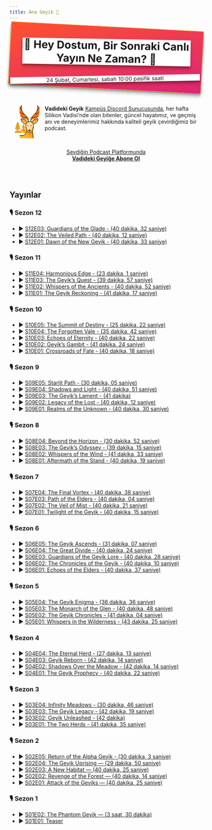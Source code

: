 ```yaml
---
title: Ana Geyik 🦌
---
```


<div style="border: 1px #eea937 solid; margin: 0.5em; background-color: #f8dfa6; clear: both; padding: 0.26em; text-align: center; border-radius: 4px; max-width: 650px; margin: 0 auto; box-shadow: 0 1px 1px rgba(0,0,0,0.08), 0 2px 2px rgba(0,0,0,0.12), 0 4px 4px rgba(0,0,0,0.16), 0 8px 8px rgba(0,0,0,0.20); background-image: linear-gradient(to right, #c6ffdd, #fbd786, #f7797d); background-image: linear-gradient(-20deg, #00cdac 0%, #8ddad5 100%); background-image: radial-gradient(circle farthest-side, #fceabb, #f8b500); background-image: linear-gradient(to right, #ff512f, #f09819); background-image: linear-gradient(to right, #33001b, #ff0084); /* color: #ffffff; */ background-image: linear-gradient(to bottom right, #FF512F, #DD2476); transform: rotate(3deg); margin-top: 1em; margin-bottom: 3em;">
<h1 style="text-align: center; /* width: 100%; */ /* background-color: green; */ display: block; /* color: #ffffff; */ background-color: #ffffff; padding: 0; margin-top: 1em; margin-bottom: 1em; margin: 1em; transform: rotate(-2deg); box-shadow: 0 1px 1px rgba(0,0,0,0.08), 0 2px 2px rgba(0,0,0,0.12), 0 4px 4px rgba(0,0,0,0.16), 0 8px 8px rgba(0,0,0,0.20);"
>🦌 Hey Dostum, Bir Sonraki Canlı Yayın Ne Zaman? 🦌</h1>
<p style="background-color: #ffffff; transform: rotate(-4deg); box-shadow: 0 1px 1px rgba(0,0,0,0.08), 0 2px 2px rgba(0,0,0,0.12), 0 4px 4px rgba(0,0,0,0.16), 0 8px 8px rgba(0,0,0,0.20);"
>
24 Şubat, Cumartesi, sabah 10:00 pasifik saati
<!-- Seneye bakarız dostum, seneye bakarız. 🦌 -->
</p>
</div>

<svg
style="float:left;margin:1em;margin-top:0"
width="64px" height="86px" viewBox="0 0 128 172" version="1.1" xmlns="http://www.w3.org/2000/svg" xmlns:xlink="http://www.w3.org/1999/xlink">
<defs>
<linearGradient x1="109.056377%" y1="-10.1094378%" x2="16.6841015%" y2="76.8200754%" id="linearGradient-xm0v1gfjoa-1">
<stop stop-color="#F97009" offset="0%"></stop>
<stop stop-color="#FFC120" offset="100%"></stop>
</linearGradient>
</defs>
<g id="Page-1" stroke="none" stroke-width="1" fill="none" fill-rule="evenodd">
<g id="Group-12">
<path d="M96.1272727,116.270315 C94.3090909,128.697049 89.2181818,144 77,144 C64.7818182,144 59.6909091,128.697049 57.8727273,116.270315 C57.3096933,112.634911 57.0179562,108.96161 57,105.28169 C57.0095027,103.794285 57.1678905,102.311701 57.4727273,100.85674 C57.9410908,98.7039555 58.7648068,96.646898 59.9090909,94.7724344 C61.2494065,92.4807423 63.0449845,90.4966899 65.1818182,88.9462506 C72.2063111,83.6845831 81.7936889,83.6845831 88.8181818,88.9462506 C90.9563636,90.494983 92.7490909,92.4788355 94.0909091,94.7724344 C95.2406698,96.6400208 96.0533507,98.7002702 96.4909091,100.85674 L96.5272727,100.85674 C96.8327273,102.309599 96.9890909,103.795644 97,105.28169 C96.9820715,108.961611 96.6903342,112.634914 96.1272727,116.270315 Z" id="Path" fill="#FFDDA1" fill-rule="nonzero"></path>
<path d="M96.4836364,101.726241 C96.44,101.498614 96.3418182,101.292664 96.2836364,101.065037 C96.2290909,101.473322 96.1854545,101.863541 96.12,102.275439 C94.3018182,114.451727 89.2109091,129.446265 76.9927273,129.446265 C64.7745455,129.446265 59.6836364,114.451727 57.8654545,102.275439 C57.8,101.841862 57.7527273,101.426351 57.6945455,101 C57.6290909,101.245694 57.5236364,101.476935 57.4654545,101.722628 C57.1628172,103.149697 57.0068651,104.603622 57,106.062012 C57.0181818,109.667927 57.3090909,113.266616 57.8727273,116.829174 C59.6909091,129.005462 64.7818182,144 77,144 C89.2181818,144 94.3090909,129.005462 96.1272727,116.829174 C96.6903067,113.267037 96.9820438,109.667767 97,106.062012 C96.9904472,104.604587 96.83206,103.151887 96.5272727,101.726241 L96.4836364,101.726241 Z" id="Path" fill="#FFBC44" fill-rule="nonzero"></path>
<path d="M68,106 C68.2652165,106 68.5195704,106.105357 68.7071068,106.292893 C68.8946432,106.48043 69,106.734784 69,107" id="Path" stroke="#191919" stroke-width="2" stroke-linecap="round" stroke-linejoin="round"></path>
<path d="M67,107 C67,106.447715 67.4477153,106 68,106" id="Path" stroke="#191919" stroke-width="2" stroke-linecap="round" stroke-linejoin="round"></path>
<path d="M68,108 C67.7347835,108 67.4804296,107.894643 67.2928932,107.707107 C67.1053568,107.51957 67,107.265216 67,107" id="Path" stroke="#191919" stroke-width="2" stroke-linecap="round" stroke-linejoin="round"></path>
<path d="M69,107 C69,107.265216 68.8946432,107.51957 68.7071068,107.707107 C68.5195704,107.894643 68.2652165,108 68,108" id="Path" stroke="#191919" stroke-width="2" stroke-linecap="round" stroke-linejoin="round"></path>
<path d="M86,106 C85.7347835,106 85.4804296,106.105357 85.2928932,106.292893 C85.1053568,106.48043 85,106.734784 85,107" id="Path" stroke="#191919" stroke-width="2" stroke-linecap="round" stroke-linejoin="round"></path>
<path d="M87,107 C87,106.447715 86.5522847,106 86,106" id="Path" stroke="#191919" stroke-width="2" stroke-linecap="round" stroke-linejoin="round"></path>
<path d="M86,108 C86.2652165,108 86.5195704,107.894643 86.7071068,107.707107 C86.8946432,107.51957 87,107.265216 87,107" id="Path" stroke="#191919" stroke-width="2" stroke-linecap="round" stroke-linejoin="round"></path>
<path d="M85,107 C85,107.265216 85.1053568,107.51957 85.2928932,107.707107 C85.4804296,107.894643 85.7347835,108 86,108" id="Path" stroke="#191919" stroke-width="2" stroke-linecap="round" stroke-linejoin="round"></path>
<path d="M97,105.28169 C96.9820715,108.961611 96.6903342,112.634914 96.1272727,116.270315 C94.3090909,128.697049 89.2181818,144 77,144 C64.7818182,144 59.6909091,128.697049 57.8727273,116.270315 C57.3096933,112.634911 57.0179562,108.96161 57,105.28169 C57.0095027,103.794285 57.1678905,102.311701 57.4727273,100.85674 C57.9410908,98.7039555 58.7648068,96.646898 59.9090909,94.7724344 C61.2494065,92.4807423 63.0449845,90.4966899 65.1818182,88.9462506 C72.2063111,83.6845831 81.7936889,83.6845831 88.8181818,88.9462506 C90.9563636,90.494983 92.7490909,92.4788355 94.0909091,94.7724344 C95.2406698,96.6400208 96.0533507,98.7002702 96.4909091,100.85674 L96.5272727,100.85674 C96.8327273,102.309599 96.9890909,103.795644 97,105.28169 L97,105.28169 Z" id="Path" stroke="#191919" stroke-width="2" stroke-linecap="round" stroke-linejoin="round"></path>
<path d="M76.5,136 C78.1076951,136 79.5932667,135.142305 80.3971143,133.75 C81.2009619,132.357695 81.2009619,130.642305 80.3971143,129.25 C79.5932667,127.857695 78.1076951,127 76.5,127 C74.0147186,127 72,129.014719 72,131.5 C72,133.985281 74.0147186,136 76.5,136 Z" id="Path" stroke="#000000" stroke-width="2" fill="#808080" fill-rule="nonzero" stroke-linecap="round" stroke-linejoin="round"></path>
<path d="M52.9714946,122.684006 L48.4997321,122.684006 C47.8823105,122.684006 47.3817915,122.153222 47.3817915,121.498467 L47.3817915,120.312928 C47.3817915,119.998503 47.4995741,119.696957 47.7092287,119.474625 C47.9188832,119.252293 48.2032358,119.127389 48.4997321,119.127389 L51.853554,119.127389 C52.2531034,119.135025 52.623566,118.906616 52.8149829,118.534619 C53.0146838,118.167812 53.0146838,117.715887 52.8149829,117.34908 L50.0201313,112.156418 C49.8624603,111.887886 49.8624603,111.547652 50.0201313,111.279119 C50.1648731,111.003428 50.4380763,110.831405 50.7356134,110.828614 C51.1439812,110.824765 51.519229,110.58962 51.7194011,110.212134 C51.9288107,109.848153 51.9288107,109.390576 51.7194011,109.026595 L46.1296979,99.5422817 C45.9237694,99.2041982 45.5701591,99 45.1906278,99 C44.8110966,99 44.4574862,99.2041982 44.2515577,99.5422817 L38.6618545,109.026595 C38.4524449,109.390576 38.4524449,109.848153 38.6618545,110.212134 C38.8620266,110.58962 39.2372745,110.824765 39.6456423,110.828614 C39.9431793,110.831405 40.2163825,111.003428 40.3611243,111.279119 C40.5187954,111.547652 40.5187954,111.887886 40.3611243,112.156418 L37.5662727,117.34908 C37.3665718,117.715887 37.3665718,118.167812 37.5662727,118.534619 C37.7576897,118.906616 38.1281522,119.135025 38.5277016,119.127389 L41.8815235,119.127389 C42.4989451,119.127389 42.9994642,119.658173 42.9994642,120.312928 L42.9994642,122.280923 C43.0068111,122.823294 42.6661094,123.301776 42.1721881,123.442751 C37.7878664,124.74811 33.7120422,127.018315 30.2102233,130.105481 C30.0495777,130.241497 29.9722954,130.460045 30.008994,130.67454 C30.0399895,130.88356 30.1777833,131.057084 30.366735,131.125045 C35.1976253,132.77908 39.5267172,135.766003 42.9100289,139.779481 C43.5766844,140.632652 43.9405757,141.706446 43.9385343,142.814461 C43.9385343,143.469216 44.4390534,144 45.0564749,144 L52.8820594,144 C53.4994809,144 54,143.469216 54,142.814461 L54,123.845834 C53.9903265,123.235524 53.545249,122.732752 52.9714946,122.684006 Z" id="Path" fill="#FC9714" fill-rule="nonzero"></path>
<path d="M19.1920997,132.280049 C18.6096381,132.218819 18.167107,131.704448 18.1700406,131.09207 L18.1700406,127.385576 C18.1700406,126.729473 18.6784755,126.197597 19.3056619,126.197597 L26.1193896,126.197597 C26.9638871,126.196145 27.7378858,125.704658 28.128848,124.921596 C28.5198102,124.138535 28.4631739,123.193211 27.9818085,122.467343 L23.4393234,115.553305 C23.2912651,115.306301 23.2912651,114.992482 23.4393234,114.745479 C23.5658818,114.48599 23.8195312,114.321294 24.0979837,114.317806 C24.890674,114.280096 25.607078,113.812346 25.987702,113.083981 C26.368326,112.355616 26.3579766,111.472257 25.9604026,110.753869 L20.8273944,102.20042 C20.5333399,101.69649 20.6292674,101.044213 21.0545186,100.656048 C21.8858367,99.8988042 22.0773766,98.6264494 21.5087672,97.6385808 L15.739811,87.540759 C15.5199192,87.202484 15.1542241,87 14.7631767,87 C14.3721293,87 14.0064342,87.202484 13.7865424,87.540759 L8.01758623,97.6385808 C7.44897682,98.6264494 7.64051673,99.8988042 8.47183475,100.656048 C8.89708601,101.044213 8.99301348,101.69649 8.69895901,102.20042 L3.56595078,110.753869 C3.16023237,111.488993 3.16023237,112.394703 3.56595078,113.129827 C3.96545595,113.893651 4.73233844,114.367702 5.56464425,114.365326 C5.84309678,114.368813 6.09674615,114.533509 6.2233046,114.792998 C6.37136286,115.040001 6.37136286,115.353821 6.2233046,115.600824 L1.68081943,122.514862 C1.19945407,123.24073 1.14281772,124.186054 1.53377993,124.969115 C1.92474214,125.752177 2.69874085,126.243664 3.54323835,126.245116 L10.3569661,126.245116 C10.9134868,126.315165 11.3379055,126.799514 11.3563128,127.385576 L11.3563128,131.519743 C11.356423,132.084352 10.9766363,132.571041 10.4478158,132.683962 C6.87647648,133.412216 3.48881752,134.909047 0.499773292,137.079485 C0.183845284,137.2924 -0.00497898141,137.660524 0,138.053628 L0,142.805544 C0,143.461646 0.508534895,143.993523 1.13572121,143.993523 L39.7468451,143.993523 C40.2283632,144.046731 40.6875138,143.768145 40.8824664,143.304495 C41.0850562,142.891017 41.0217393,142.389515 40.7234794,142.045237 C35.3406345,135.440074 25.8014156,132.897799 19.1920997,132.280049 Z" id="Path" fill="#E7A224" fill-rule="nonzero"></path>
<path d="M70,85 L70,76.0526316 C70,71.7560711 69.0776172,68.3764994 64.2799731,62.3911843 C61.5844801,59.028414 57.6657198,54.8431132 52,49.2105263 C36.25,33.5526316 34,22.3684211 34,11.1842105 L34,0 L25,11.1842105 L25,35.7894737 L29.5,55.9210526 C31.831,67.2260526 70,70.5455263 70,85 Z" id="Path" fill="#F97109" fill-rule="nonzero"></path>
<path d="M83,76.0526316 C83,69.3421053 85.25,64.8684211 101,49.2105263 C116.75,33.5526316 119,22.3684211 119,11.1842105 L119,0 L128,11.1842105 L128,35.7894737 L123.5,55.9210526 C121.169,67.2260526 83,70.5455263 83,85 L83,76.0526316 Z" id="Path" fill="#F97109" fill-rule="nonzero"></path>
<path d="M70,85 L70,76.0526316 C70,69.3421053 67.75,64.8684211 52,49.2105263 C36.25,33.5526316 34,22.3684211 34,11.1842105 L34,0" id="Path" stroke="#000000" stroke-width="2" stroke-linecap="round" stroke-linejoin="round"></path>
<path d="M27.0013952,11 C26.9198947,16.7125466 30.4185247,21.524002 35,22" id="Path" stroke="#000000" stroke-width="2" stroke-linecap="round" stroke-linejoin="round"></path>
<path d="M27,35 C27,35 30.8647541,47.8407083 48,44.4207528" id="Path" stroke="#000000" stroke-width="2" stroke-linecap="round" stroke-linejoin="round"></path>
<path d="M32,56 C32,56 36.1482335,70.6109392 65,62.5999967" id="Path" stroke="#000000" stroke-width="2" stroke-linecap="round" stroke-linejoin="round"></path>
<path d="M83,85 L83,76.0526316 C83,69.3421053 85.25,64.8684211 101,49.2105263 C116.75,33.5526316 119,22.3684211 119,11.1842105 L119,0" id="Path" stroke="#000000" stroke-width="2" stroke-linecap="round" stroke-linejoin="round"></path>
<path d="M125.998605,11 C126.080105,16.7125466 122.581475,21.524002 118,22" id="Path" stroke="#000000" stroke-width="2" stroke-linecap="round" stroke-linejoin="round"></path>
<path d="M126,35 C126,35 122.135246,47.8407083 105,44.4207528" id="Path" stroke="#000000" stroke-width="2" stroke-linecap="round" stroke-linejoin="round"></path>
<path d="M122,56 C122,56 117.852297,70.6109392 89,62.5999967" id="Path" stroke="#000000" stroke-width="2" stroke-linecap="round" stroke-linejoin="round"></path>
<path d="M95.2509862,98 C102.444071,96.6096332 119.654029,91.3288711 120.99466,72.3461978 C121.038664,71.7212429 120.809157,71.1075905 120.364033,70.6600339 C119.91891,70.2124774 119.300667,69.9737482 118.665258,70.0040657 C105.565611,69.8014948 93.5631351,77.1833037 88,88.8639306" id="Path" fill="#FFBC44" fill-rule="nonzero"></path>
<path d="M57.7499923,98 C50.5534244,96.6096257 33.3457893,91.3288351 32.0053395,72.3460594 C31.9613415,71.7211012 32.1908169,71.1074455 32.6358808,70.6598865 C33.0809446,70.2123276 33.6991033,69.9735971 34.3344268,70.0039147 C47.4323265,69.8052057 59.4325348,77.1855839 65,88.8638813" id="Path" fill="#FFBC44" fill-rule="nonzero"></path>
<path d="M118.665258,80.4811131 C118.872475,80.4863202 119.077918,80.5214269 119.275446,80.5853835 C120.234779,77.9646923 120.813931,75.2157313 120.99466,72.4250896 C121.038664,71.7791204 120.809157,71.1448337 120.364033,70.6822279 C119.91891,70.2196221 119.300667,69.9728655 118.665258,70.0042024 C105.565611,69.79482 93.5631351,77.4248451 88,89.4982379 L91.4562441,94 C97.9967223,85.4692901 108.034237,80.4821181 118.665258,80.4811131 L118.665258,80.4811131 Z" id="Path" fill="#E7A224" fill-rule="nonzero"></path>
<path d="M34.3344268,80.4629165 C44.9670663,80.4682796 55.0037831,85.4624412 61.539769,94 L65,89.498217 C59.4334173,77.4264442 47.4326428,69.7975437 34.3344268,70.0040914 C33.6991033,69.9727543 33.0809446,70.219512 32.6358808,70.6821199 C32.1908169,71.1447279 31.9613415,71.7790175 32.0053395,72.4249898 C32.1834724,75.2176366 32.7624042,77.9649483 33.7243217,80.5853214 C33.9209393,80.515199 34.1263762,80.4739824 34.3344268,80.4629165 Z" id="Path" fill="#E7A224" fill-rule="nonzero"></path>
<path d="M95.2509862,98 C102.444071,96.6096332 119.654029,91.3288711 120.99466,72.3461978 C121.038664,71.7212429 120.809157,71.1075905 120.364033,70.6600339 C119.91891,70.2124774 119.300667,69.9737482 118.665258,70.0040657 C105.565611,69.8014948 93.5631351,77.1833037 88,88.8639306" id="Path" stroke="#000000" stroke-width="2" stroke-linecap="round" stroke-linejoin="round"></path>
<path d="M57.7499923,98 C50.5534244,96.6096257 33.3457893,91.3288351 32.0053395,72.3460594 C31.9613415,71.7211012 32.1908169,71.1074455 32.6358808,70.6598865 C33.0809446,70.2123276 33.6991033,69.9735971 34.3344268,70.0039147 C47.4323265,69.8052057 59.4325348,77.1855839 65,88.8638813" id="Path" stroke="#000000" stroke-width="2" stroke-linecap="round" stroke-linejoin="round"></path>
<path d="M80.883,138.55487 L80.803125,138.55487 C80.0485583,139.931094 78.6084837,140.785904 77.0445625,140.785904 C75.4806413,140.785904 74.0405667,139.931094 73.286,138.55487 L73.206125,138.55487 L61.9659375,121.471193 C61.6553125,120.998628 61.4245625,120.481481 61.145,120 L61.05625,120 L59.28125,134.105624 C56.7918125,144.100823 54.497625,158.625514 37.09375,158.625514 L26,158.625514 L26,167.541838 C26,170.004013 27.9867364,172 30.4375,172 L97,172 L90.94725,123.25 L80.883,138.55487 Z" id="Path" fill="url(#linearGradient-xm0v1gfjoa-1)" fill-rule="nonzero"></path>
<path d="M57,105.159293 C56.998551,111.000956 58.6994066,116.714534 61.8916073,121.591358 L73.1556404,138.758116 L73.2356849,138.758116 C73.9918524,140.141033 75.434982,141 77.002221,141 C78.5694601,141 80.0125897,140.141033 80.7687572,138.758116 L80.8488016,138.758116 L92.1083879,121.591358 C95.3017861,116.715098 97.002752,111.001149 97,105.159293 C97,94.0343647 88.0542633,85.012361 77.0111149,85 C65.9592823,85 57,94.0256231 57,105.159293 Z" id="Path" fill="#FFBC44" fill-rule="nonzero"></path>
<path d="M77,97.7873772 C85.8078858,97.8113454 93.5558512,103.589506 96.0577778,112 C96.6622222,109.685082 96.9777778,107.308197 97,104.918033 C97,97.8020051 93.1880217,91.2265243 87,87.6685104 C80.8119785,84.1104965 73.1880215,84.1104965 67,87.6685104 C60.8119783,91.2265243 57,97.8020051 57,104.918033 C57.0222222,107.308197 57.3377778,109.685082 57.9377778,112 C60.4427036,103.589694 68.1914448,97.8123015 77,97.7873772 L77,97.7873772 Z" id="Path" fill="#FFDDA1" fill-rule="nonzero"></path>
<path d="M77.0111161,85 C65.9592824,85 57,94.0256231 57,105.159293 C56.9985501,111.000956 58.6994058,116.714534 61.8916069,121.591358 L73.1556412,138.758116 L73.2356857,138.758116 C73.9918533,140.141033 75.4349831,141 77.0022222,141 C78.5694614,141 80.0125912,140.141033 80.7687588,138.758116 L80.8488033,138.758116 L92.1083907,121.591358 C95.3017892,116.715098 97.0027554,111.001149 97,105.159293 C97,94.0343647 88.0542657,85.012361 77.0111161,85 L77.0111161,85 L77.0111161,85 Z" id="Path" stroke="#000000" stroke-width="2" stroke-linecap="round" stroke-linejoin="round"></path>
<path d="M60,132 C56.8524319,145.904871 56.8524319,158 39.1948985,158 L27,158" id="Path" stroke="#000000" stroke-width="2" stroke-linecap="round" stroke-linejoin="round"></path>
<line x1="96" y1="171" x2="92" y2="135" id="Path" stroke="#000000" stroke-width="2" stroke-linecap="round" stroke-linejoin="round"></line>
<path d="M66,104 C66.5522847,104 67,104.447715 67,105" id="Path" stroke="#191919" stroke-width="2" stroke-linecap="round" stroke-linejoin="round"></path>
<path d="M65,105 C65,104.447715 65.4477153,104 66,104" id="Path" stroke="#191919" stroke-width="2" stroke-linecap="round" stroke-linejoin="round"></path>
<path d="M66,106 C65.4477153,106 65,105.552285 65,105" id="Path" stroke="#191919" stroke-width="2" stroke-linecap="round" stroke-linejoin="round"></path>
<path d="M67,105 C67,105.552285 66.5522847,106 66,106" id="Path" stroke="#191919" stroke-width="2" stroke-linecap="round" stroke-linejoin="round"></path>
<path d="M88,104 C87.7347835,104 87.4804296,104.105357 87.2928932,104.292893 C87.1053568,104.48043 87,104.734784 87,105" id="Path" stroke="#191919" stroke-width="2" stroke-linecap="round" stroke-linejoin="round"></path>
<path d="M89,105 C89,104.734784 88.8946432,104.48043 88.7071068,104.292893 C88.5195704,104.105357 88.2652165,104 88,104" id="Path" stroke="#191919" stroke-width="2" stroke-linecap="round" stroke-linejoin="round"></path>
<path d="M88,106 C88.5522847,106 89,105.552285 89,105" id="Path" stroke="#191919" stroke-width="2" stroke-linecap="round" stroke-linejoin="round"></path>
<path d="M87,105 C87,105.265216 87.1053568,105.51957 87.2928932,105.707107 C87.4804296,105.894643 87.7347835,106 88,106" id="Path" stroke="#191919" stroke-width="2" stroke-linecap="round" stroke-linejoin="round"></path>
<path d="M76.5,141 C78.1076951,141 79.5932667,140.142305 80.3971143,138.75 C81.2009619,137.357695 81.2009619,135.642305 80.3971143,134.25 C79.5932667,132.857695 78.1076951,132 76.5,132 C74.0147186,132 72,134.014719 72,136.5 C72,138.985281 74.0147186,141 76.5,141 Z" id="Path" stroke="#000000" stroke-width="2" fill="#808080" fill-rule="nonzero" stroke-linecap="round" stroke-linejoin="round"></path>
<path d="M96.1272727,116.270315 C94.3090909,128.697049 89.2181818,144 77,144 C64.7818182,144 59.6909091,128.697049 57.8727273,116.270315 C57.3096933,112.634911 57.0179562,108.96161 57,105.28169 C57.0095027,103.794285 57.1678905,102.311701 57.4727273,100.85674 C57.9410908,98.7039555 58.7648068,96.646898 59.9090909,94.7724344 C61.2494065,92.4807423 63.0449845,90.4966899 65.1818182,88.9462506 C72.2063111,83.6845831 81.7936889,83.6845831 88.8181818,88.9462506 C90.9563636,90.494983 92.7490909,92.4788355 94.0909091,94.7724344 C95.2406698,96.6400208 96.0533507,98.7002702 96.4909091,100.85674 L96.5272727,100.85674 C96.8327273,102.309599 96.9890909,103.795644 97,105.28169 C96.9820715,108.961611 96.6903342,112.634914 96.1272727,116.270315 Z" id="Path" fill="#FFDDA1" fill-rule="nonzero"></path>
<path d="M96.4836364,101.726241 C96.44,101.498614 96.3418182,101.292664 96.2836364,101.065037 C96.2290909,101.473322 96.1854545,101.863541 96.12,102.275439 C94.3018182,114.451727 89.2109091,129.446265 76.9927273,129.446265 C64.7745455,129.446265 59.6836364,114.451727 57.8654545,102.275439 C57.8,101.841862 57.7527273,101.426351 57.6945455,101 C57.6290909,101.245694 57.5236364,101.476935 57.4654545,101.722628 C57.1628172,103.149697 57.0068651,104.603622 57,106.062012 C57.0181818,109.667927 57.3090909,113.266616 57.8727273,116.829174 C59.6909091,129.005462 64.7818182,144 77,144 C89.2181818,144 94.3090909,129.005462 96.1272727,116.829174 C96.6903067,113.267037 96.9820438,109.667767 97,106.062012 C96.9904472,104.604587 96.83206,103.151887 96.5272727,101.726241 L96.4836364,101.726241 Z" id="Path" fill="#FFBC44" fill-rule="nonzero"></path>
<path d="M68,106 C68.2652165,106 68.5195704,106.105357 68.7071068,106.292893 C68.8946432,106.48043 69,106.734784 69,107" id="Path" stroke="#191919" stroke-width="2" stroke-linecap="round" stroke-linejoin="round"></path>
<path d="M67,107 C67,106.447715 67.4477153,106 68,106" id="Path" stroke="#191919" stroke-width="2" stroke-linecap="round" stroke-linejoin="round"></path>
<path d="M68,108 C67.7347835,108 67.4804296,107.894643 67.2928932,107.707107 C67.1053568,107.51957 67,107.265216 67,107" id="Path" stroke="#191919" stroke-width="2" stroke-linecap="round" stroke-linejoin="round"></path>
<path d="M69,107 C69,107.265216 68.8946432,107.51957 68.7071068,107.707107 C68.5195704,107.894643 68.2652165,108 68,108" id="Path" stroke="#191919" stroke-width="2" stroke-linecap="round" stroke-linejoin="round"></path>
<path d="M86,106 C85.7347835,106 85.4804296,106.105357 85.2928932,106.292893 C85.1053568,106.48043 85,106.734784 85,107" id="Path" stroke="#191919" stroke-width="2" stroke-linecap="round" stroke-linejoin="round"></path>
<path d="M87,107 C87,106.447715 86.5522847,106 86,106" id="Path" stroke="#191919" stroke-width="2" stroke-linecap="round" stroke-linejoin="round"></path>
<path d="M86,108 C86.2652165,108 86.5195704,107.894643 86.7071068,107.707107 C86.8946432,107.51957 87,107.265216 87,107" id="Path" stroke="#191919" stroke-width="2" stroke-linecap="round" stroke-linejoin="round"></path>
<path d="M85,107 C85,107.265216 85.1053568,107.51957 85.2928932,107.707107 C85.4804296,107.894643 85.7347835,108 86,108" id="Path" stroke="#191919" stroke-width="2" stroke-linecap="round" stroke-linejoin="round"></path>
<path d="M97,105.28169 C96.9820715,108.961611 96.6903342,112.634914 96.1272727,116.270315 C94.3090909,128.697049 89.2181818,144 77,144 C64.7818182,144 59.6909091,128.697049 57.8727273,116.270315 C57.3096933,112.634911 57.0179562,108.96161 57,105.28169 C57.0095027,103.794285 57.1678905,102.311701 57.4727273,100.85674 C57.9410908,98.7039555 58.7648068,96.646898 59.9090909,94.7724344 C61.2494065,92.4807423 63.0449845,90.4966899 65.1818182,88.9462506 C72.2063111,83.6845831 81.7936889,83.6845831 88.8181818,88.9462506 C90.9563636,90.494983 92.7490909,92.4788355 94.0909091,94.7724344 C95.2406698,96.6400208 96.0533507,98.7002702 96.4909091,100.85674 L96.5272727,100.85674 C96.8327273,102.309599 96.9890909,103.795644 97,105.28169 L97,105.28169 Z" id="Path" stroke="#191919" stroke-width="2" stroke-linecap="round" stroke-linejoin="round"></path>
<path d="M76.5,136 C78.1076951,136 79.5932667,135.142305 80.3971143,133.75 C81.2009619,132.357695 81.2009619,130.642305 80.3971143,129.25 C79.5932667,127.857695 78.1076951,127 76.5,127 C74.0147186,127 72,129.014719 72,131.5 C72,133.985281 74.0147186,136 76.5,136 Z" id="Path" stroke="#000000" stroke-width="2" fill="#808080" fill-rule="nonzero" stroke-linecap="round" stroke-linejoin="round"></path>
<path d="M96.1272727,115.74031 C94.3090909,127.956421 89.2181818,143 77,143 C64.7818182,143 59.6909091,127.956421 57.8727273,115.74031 C57.3096933,112.166523 57.0179562,108.555481 57,104.937933 C57.0095027,103.475738 57.1678905,102.018282 57.4727273,100.587982 C57.9410908,98.471685 58.7648068,96.449493 59.9090909,94.6067999 C61.2494065,92.3539501 63.0449845,90.4035256 65.1818182,88.879365 C72.2063111,83.7068783 81.7936889,83.7068783 88.8181818,88.879365 C90.9563636,90.4018477 92.7490909,92.3520756 94.0909091,94.6067999 C95.2406698,96.4427323 96.0533507,98.4680622 96.4909091,100.587982 L96.5272727,100.587982 C96.8327273,102.016216 96.9890909,103.477074 97,104.937933 C96.9820715,108.555482 96.6903342,112.166526 96.1272727,115.74031 Z" id="Path" fill="#FFDDA1" fill-rule="nonzero"></path>
<path d="M96.4836364,100.743131 C96.44,100.510209 96.3418182,100.299471 96.2836364,100.066549 C96.2290909,100.484329 96.1854545,100.883623 96.12,101.3051 C94.3018182,113.764558 89.2109091,129.107806 76.9927273,129.107806 C64.7745455,129.107806 59.6836364,113.764558 57.8654545,101.3051 C57.8,100.86144 57.7527273,100.436266 57.6945455,100 C57.6290909,100.251407 57.5236364,100.488026 57.4654545,100.739434 C57.1628172,102.19969 57.0068651,103.687427 57,105.179733 C57.0181818,108.869507 57.3090909,112.551886 57.8727273,116.197294 C59.6909091,128.656752 64.7818182,144 77,144 C89.2181818,144 94.3090909,128.656752 96.1272727,116.197294 C96.6903067,112.552317 96.9820438,108.869343 97,105.179733 C96.9904472,103.688414 96.83206,102.201931 96.5272727,100.743131 L96.4836364,100.743131 Z" id="Path" fill="#FFBC44" fill-rule="nonzero"></path>
<path d="M67,106 C67.2652165,106 67.5195704,106.105357 67.7071068,106.292893 C67.8946432,106.48043 68,106.734784 68,107" id="Path" stroke="#191919" stroke-width="2" stroke-linecap="round" stroke-linejoin="round"></path>
<path d="M67,107 C67,106.447715 67.4477153,106 68,106" id="Path" stroke="#191919" stroke-width="2" stroke-linecap="round" stroke-linejoin="round"></path>
<path d="M68,108 C67.7347835,108 67.4804296,107.894643 67.2928932,107.707107 C67.1053568,107.51957 67,107.265216 67,107" id="Path" stroke="#191919" stroke-width="2" stroke-linecap="round" stroke-linejoin="round"></path>
<path d="M68,107 C68,107.265216 67.8946432,107.51957 67.7071068,107.707107 C67.5195704,107.894643 67.2652165,108 67,108" id="Path" stroke="#191919" stroke-width="2" stroke-linecap="round" stroke-linejoin="round"></path>
<path d="M86,106 C85.7347835,106 85.4804296,106.105357 85.2928932,106.292893 C85.1053568,106.48043 85,106.734784 85,107" id="Path" stroke="#191919" stroke-width="2" stroke-linecap="round" stroke-linejoin="round"></path>
<path d="M87,107 C87,106.447715 86.5522847,106 86,106" id="Path" stroke="#191919" stroke-width="2" stroke-linecap="round" stroke-linejoin="round"></path>
<path d="M86,108 C86.2652165,108 86.5195704,107.894643 86.7071068,107.707107 C86.8946432,107.51957 87,107.265216 87,107" id="Path" stroke="#191919" stroke-width="2" stroke-linecap="round" stroke-linejoin="round"></path>
<path d="M85,107 C85,107.265216 85.1053568,107.51957 85.2928932,107.707107 C85.4804296,107.894643 85.7347835,108 86,108" id="Path" stroke="#191919" stroke-width="2" stroke-linecap="round" stroke-linejoin="round"></path>
<path d="M97,104.937933 C96.9820715,108.555482 96.6903342,112.166526 96.1272727,115.74031 C94.3090909,127.956421 89.2181818,143 77,143 C64.7818182,143 59.6909091,127.956421 57.8727273,115.74031 C57.3096933,112.166523 57.0179562,108.555481 57,104.937933 C57.0095027,103.475738 57.1678905,102.018282 57.4727273,100.587982 C57.9410908,98.471685 58.7648068,96.449493 59.9090909,94.6067999 C61.2494065,92.3539501 63.0449845,90.4035256 65.1818182,88.879365 C72.2063111,83.7068783 81.7936889,83.7068783 88.8181818,88.879365 C90.9563636,90.4018477 92.7490909,92.3520756 94.0909091,94.6067999 C95.2406698,96.4427323 96.0533507,98.4680622 96.4909091,100.587982 L96.5272727,100.587982 C96.8327273,102.016216 96.9890909,103.477074 97,104.937933 L97,104.937933 Z" id="Path" stroke="#191919" stroke-width="2" stroke-linecap="round" stroke-linejoin="round"></path>
<path d="M76.5,136 C78.1076951,136 79.5932667,135.142305 80.3971143,133.75 C81.2009619,132.357695 81.2009619,130.642305 80.3971143,129.25 C79.5932667,127.857695 78.1076951,127 76.5,127 C74.0147186,127 72,129.014719 72,131.5 C72,133.985281 74.0147186,136 76.5,136 Z" id="Path" stroke="#000000" stroke-width="2" fill="#808080" fill-rule="nonzero" stroke-linecap="round" stroke-linejoin="round"></path>
<path d="M52.9714946,122.684006 L48.4997321,122.684006 C47.8823105,122.684006 47.3817915,122.153222 47.3817915,121.498467 L47.3817915,120.312928 C47.3817915,119.998503 47.4995741,119.696957 47.7092287,119.474625 C47.9188832,119.252293 48.2032358,119.127389 48.4997321,119.127389 L51.853554,119.127389 C52.2531034,119.135025 52.623566,118.906616 52.8149829,118.534619 C53.0146838,118.167812 53.0146838,117.715887 52.8149829,117.34908 L50.0201313,112.156418 C49.8624603,111.887886 49.8624603,111.547652 50.0201313,111.279119 C50.1648731,111.003428 50.4380763,110.831405 50.7356134,110.828614 C51.1439812,110.824765 51.519229,110.58962 51.7194011,110.212134 C51.9288107,109.848153 51.9288107,109.390576 51.7194011,109.026595 L46.1296979,99.5422817 C45.9237694,99.2041982 45.5701591,99 45.1906278,99 C44.8110966,99 44.4574862,99.2041982 44.2515577,99.5422817 L38.6618545,109.026595 C38.4524449,109.390576 38.4524449,109.848153 38.6618545,110.212134 C38.8620266,110.58962 39.2372745,110.824765 39.6456423,110.828614 C39.9431793,110.831405 40.2163825,111.003428 40.3611243,111.279119 C40.5187954,111.547652 40.5187954,111.887886 40.3611243,112.156418 L37.5662727,117.34908 C37.3665718,117.715887 37.3665718,118.167812 37.5662727,118.534619 C37.7576897,118.906616 38.1281522,119.135025 38.5277016,119.127389 L41.8815235,119.127389 C42.4989451,119.127389 42.9994642,119.658173 42.9994642,120.312928 L42.9994642,122.280923 C43.0068111,122.823294 42.6661094,123.301776 42.1721881,123.442751 C37.7878664,124.74811 33.7120422,127.018315 30.2102233,130.105481 C30.0495777,130.241497 29.9722954,130.460045 30.008994,130.67454 C30.0399895,130.88356 30.1777833,131.057084 30.366735,131.125045 C35.1976253,132.77908 39.5267172,135.766003 42.9100289,139.779481 C43.5766844,140.632652 43.9405757,141.706446 43.9385343,142.814461 C43.9385343,143.469216 44.4390534,144 45.0564749,144 L52.8820594,144 C53.4994809,144 54,143.469216 54,142.814461 L54,123.845834 C53.9903265,123.235524 53.545249,122.732752 52.9714946,122.684006 Z" id="Path" fill="#FC9714" fill-rule="nonzero"></path>
<path d="M18.7239997,132.280049 C18.1557445,132.218819 17.7240068,131.704448 17.7268688,131.09207 L17.7268688,127.385576 C17.7268688,126.729473 18.222903,126.197597 18.8347921,126.197597 L25.4823313,126.197597 C26.3062313,126.196145 27.061352,125.704658 27.4427786,124.921596 C27.8242051,124.138535 27.7689501,123.193211 27.2993254,122.467343 L22.8676325,115.553305 C22.7231855,115.306301 22.7231855,114.992482 22.8676325,114.745479 C22.9911042,114.48599 23.238567,114.321294 23.510228,114.317806 C24.2835844,114.280096 24.9825151,113.812346 25.3538556,113.083981 C25.7251961,112.355616 25.7150991,111.472257 25.3272221,110.753869 L20.3194092,102.20042 C20.0325267,101.69649 20.1261145,101.044213 20.5409938,100.656048 C21.3520358,99.8988042 21.538904,98.6264494 20.9841631,97.6385808 L15.3559132,87.540759 C15.1413845,87.202484 14.7846089,87 14.4030992,87 C14.0215895,87 13.6648139,87.202484 13.4502853,87.540759 L7.82203535,97.6385808 C7.26729446,98.6264494 7.45416266,99.8988042 8.26520463,100.656048 C8.68008391,101.044213 8.77367169,101.69649 8.48678928,102.20042 L3.47897637,110.753869 C3.08315353,111.488993 3.08315353,112.394703 3.47897637,113.129827 C3.86873751,113.893651 4.61691555,114.367702 5.42892122,114.365326 C5.70058222,114.368813 5.94804502,114.533509 6.07151668,114.792998 C6.21596376,115.040001 6.21596376,115.353821 6.07151668,115.600824 L1.63982384,122.514862 C1.17019909,123.24073 1.11494412,124.186054 1.49637067,124.969115 C1.87779721,125.752177 2.6329179,126.243664 3.4568179,126.245116 L10.1043572,126.245116 C10.6473042,126.315165 11.0613712,126.799514 11.0793296,127.385576 L11.0793296,131.519743 C11.0794371,132.084352 10.7089135,132.571041 10.192991,132.683962 C6.70875754,133.412216 3.40372441,134.909047 0.4875837,137.079485 C0.179361252,137.2924 -0.00485754284,137.660524 0,138.053628 L0,142.805544 C0,143.461646 0.496131604,143.993523 1.1080207,143.993523 L38.7774098,143.993523 C39.2471836,144.046731 39.6951354,143.768145 39.8853331,143.304495 C40.0829816,142.891017 40.0212091,142.389515 39.7302238,142.045237 C34.4786678,135.440074 25.1721128,132.897799 18.7239997,132.280049 Z" id="Path" fill="#E7A224" fill-rule="nonzero"></path>
<path d="M70,84 L70,75.1578947 C70,70.911882 69.0776172,67.57207 64.2799731,61.6571704 C61.5844801,58.3339621 57.6657198,54.1979001 52,48.6315789 C36.25,33.1578947 34,22.1052632 34,11.0526316 L34,0 L25,11.0526316 L25,35.3684211 L29.5,55.2631579 C31.831,66.4351579 70,69.7155789 70,84 Z" id="Path" fill="#F97109" fill-rule="nonzero"></path>
<path d="M83,75.1578947 C83,68.5263158 85.25,64.1052632 101,48.6315789 C116.75,33.1578947 119,22.1052632 119,11.0526316 L119,0 L128,11.0526316 L128,35.3684211 L123.5,55.2631579 C121.169,66.4351579 83,69.7155789 83,84 L83,75.1578947 Z" id="Path" fill="#F97109" fill-rule="nonzero"></path>
<path d="M70,84 L70,75.1578947 C70,68.5263158 67.75,64.1052632 52,48.6315789 C36.25,33.1578947 34,22.1052632 34,11.0526316 L34,0" id="Path" stroke="#000000" stroke-width="2" stroke-linecap="round" stroke-linejoin="round"></path>
<path d="M27.0013952,11 C26.9198947,16.7125466 30.4185247,21.524002 35,22" id="Path" stroke="#000000" stroke-width="2" stroke-linecap="round" stroke-linejoin="round"></path>
<path d="M27,35 C27,35 30.8647541,47.8407083 48,44.4207528" id="Path" stroke="#000000" stroke-width="2" stroke-linecap="round" stroke-linejoin="round"></path>
<path d="M32,56 C32,56 36.1482335,70.6109392 65,62.5999967" id="Path" stroke="#000000" stroke-width="2" stroke-linecap="round" stroke-linejoin="round"></path>
<path d="M83,84 L83,75.1578947 C83,68.5263158 85.25,64.1052632 101,48.6315789 C116.75,33.1578947 119,22.1052632 119,11.0526316 L119,0" id="Path" stroke="#000000" stroke-width="2" stroke-linecap="round" stroke-linejoin="round"></path>
<path d="M125.998605,11 C126.080105,16.7125466 122.581475,21.524002 118,22" id="Path" stroke="#000000" stroke-width="2" stroke-linecap="round" stroke-linejoin="round"></path>
<path d="M126,35 C126,35 122.135246,47.8407083 105,44.4207528" id="Path" stroke="#000000" stroke-width="2" stroke-linecap="round" stroke-linejoin="round"></path>
<path d="M122,56 C122,56 117.852297,70.6109392 89,62.5999967" id="Path" stroke="#000000" stroke-width="2" stroke-linecap="round" stroke-linejoin="round"></path>
<path d="M95.2509862,98 C102.444071,96.6096332 119.654029,91.3288711 120.99466,72.3461978 C121.038664,71.7212429 120.809157,71.1075905 120.364033,70.6600339 C119.91891,70.2124774 119.300667,69.9737482 118.665258,70.0040657 C105.565611,69.8014948 93.5631351,77.1833037 88,88.8639306" id="Path" fill="#FFBC44" fill-rule="nonzero"></path>
<path d="M57.7499923,98 C50.5534244,96.6096257 33.3457893,91.3288351 32.0053395,72.3460594 C31.9613415,71.7211012 32.1908169,71.1074455 32.6358808,70.6598865 C33.0809446,70.2123276 33.6991033,69.9735971 34.3344268,70.0039147 C47.4323265,69.8052057 59.4325348,77.1855839 65,88.8638813" id="Path" fill="#FFBC44" fill-rule="nonzero"></path>
<path d="M118.665258,80.4811131 C118.872475,80.4863202 119.077918,80.5214269 119.275446,80.5853835 C120.234779,77.9646923 120.813931,75.2157313 120.99466,72.4250896 C121.038664,71.7791204 120.809157,71.1448337 120.364033,70.6822279 C119.91891,70.2196221 119.300667,69.9728655 118.665258,70.0042024 C105.565611,69.79482 93.5631351,77.4248451 88,89.4982379 L91.4562441,94 C97.9967223,85.4692901 108.034237,80.4821181 118.665258,80.4811131 L118.665258,80.4811131 Z" id="Path" fill="#E7A224" fill-rule="nonzero"></path>
<path d="M34.3344268,80.4629165 C44.9670663,80.4682796 55.0037831,85.4624412 61.539769,94 L65,89.498217 C59.4334173,77.4264442 47.4326428,69.7975437 34.3344268,70.0040914 C33.6991033,69.9727543 33.0809446,70.219512 32.6358808,70.6821199 C32.1908169,71.1447279 31.9613415,71.7790175 32.0053395,72.4249898 C32.1834724,75.2176366 32.7624042,77.9649483 33.7243217,80.5853214 C33.9209393,80.515199 34.1263762,80.4739824 34.3344268,80.4629165 Z" id="Path" fill="#E7A224" fill-rule="nonzero"></path>
<path d="M95.2509862,98 C102.444071,96.6096332 119.654029,91.3288711 120.99466,72.3461978 C121.038664,71.7212429 120.809157,71.1075905 120.364033,70.6600339 C119.91891,70.2124774 119.300667,69.9737482 118.665258,70.0040657 C105.565611,69.8014948 93.5631351,77.1833037 88,88.8639306" id="Path" stroke="#000000" stroke-width="2" stroke-linecap="round" stroke-linejoin="round"></path>
<path d="M57.7499923,98 C50.5534244,96.6096257 33.3457893,91.3288351 32.0053395,72.3460594 C31.9613415,71.7211012 32.1908169,71.1074455 32.6358808,70.6598865 C33.0809446,70.2123276 33.6991033,69.9735971 34.3344268,70.0039147 C47.4323265,69.8052057 59.4325348,77.1855839 65,88.8638813" id="Path" stroke="#000000" stroke-width="2" stroke-linecap="round" stroke-linejoin="round"></path>
<path d="M80.883,138.55487 L80.803125,138.55487 C80.0485583,139.931094 78.6084837,140.785904 77.0445625,140.785904 C75.4806413,140.785904 74.0405667,139.931094 73.286,138.55487 L73.206125,138.55487 L61.9659375,121.471193 C61.6553125,120.998628 61.4245625,120.481481 61.145,120 L61.05625,120 L59.28125,134.105624 C56.7918125,144.100823 54.497625,158.625514 37.09375,158.625514 L26,158.625514 L26,167.541838 C26,170.004013 27.9867364,172 30.4375,172 L97,172 L90.94725,123.25 L80.883,138.55487 Z" id="Path" fill="url(#linearGradient-xm0v1gfjoa-1)" fill-rule="nonzero"></path>
<path d="M57,105.159293 C56.998551,111.000956 58.6994066,116.714534 61.8916073,121.591358 L73.1556404,138.758116 L73.2356849,138.758116 C73.9918524,140.141033 75.434982,141 77.002221,141 C78.5694601,141 80.0125897,140.141033 80.7687572,138.758116 L80.8488016,138.758116 L92.1083879,121.591358 C95.3017861,116.715098 97.002752,111.001149 97,105.159293 C97,94.0343647 88.0542633,85.012361 77.0111149,85 C65.9592823,85 57,94.0256231 57,105.159293 Z" id="Path" fill="#FFBC44" fill-rule="nonzero"></path>
<path d="M77,97.7873772 C85.8078858,97.8113454 93.5558512,103.589506 96.0577778,112 C96.6622222,109.685082 96.9777778,107.308197 97,104.918033 C97,97.8020051 93.1880217,91.2265243 87,87.6685104 C80.8119785,84.1104965 73.1880215,84.1104965 67,87.6685104 C60.8119783,91.2265243 57,97.8020051 57,104.918033 C57.0222222,107.308197 57.3377778,109.685082 57.9377778,112 C60.4427036,103.589694 68.1914448,97.8123015 77,97.7873772 L77,97.7873772 Z" id="Path" fill="#FFDDA1" fill-rule="nonzero"></path>
<path d="M77.0111161,85 C65.9592824,85 57,94.0256231 57,105.159293 C56.9985501,111.000956 58.6994058,116.714534 61.8916069,121.591358 L73.1556412,138.758116 L73.2356857,138.758116 C73.9918533,140.141033 75.4349831,141 77.0022222,141 C78.5694614,141 80.0125912,140.141033 80.7687588,138.758116 L80.8488033,138.758116 L92.1083907,121.591358 C95.3017892,116.715098 97.0027554,111.001149 97,105.159293 C97,94.0343647 88.0542657,85.012361 77.0111161,85 L77.0111161,85 L77.0111161,85 Z" id="Path" stroke="#000000" stroke-width="2" stroke-linecap="round" stroke-linejoin="round"></path>
<path d="M59,132 C55.8524319,145.904871 55.8524319,158 38.1948985,158 L26,158" id="Path" stroke="#000000" stroke-width="2" stroke-linecap="round" stroke-linejoin="round"></path>
<line x1="96" y1="171" x2="92" y2="135" id="Path" stroke="#000000" stroke-width="2" stroke-linecap="round" stroke-linejoin="round"></line>
<path d="M66,104 C66.5522847,104 67,104.447715 67,105" id="Path" stroke="#191919" stroke-width="2" stroke-linecap="round" stroke-linejoin="round"></path>
<path d="M65,105 C65,104.447715 65.4477153,104 66,104" id="Path" stroke="#191919" stroke-width="2" stroke-linecap="round" stroke-linejoin="round"></path>
<path d="M66,106 C65.4477153,106 65,105.552285 65,105" id="Path" stroke="#191919" stroke-width="2" stroke-linecap="round" stroke-linejoin="round"></path>
<path d="M67,105 C67,105.552285 66.5522847,106 66,106" id="Path" stroke="#191919" stroke-width="2" stroke-linecap="round" stroke-linejoin="round"></path>
<path d="M88,104 C87.7347835,104 87.4804296,104.105357 87.2928932,104.292893 C87.1053568,104.48043 87,104.734784 87,105" id="Path" stroke="#191919" stroke-width="2" stroke-linecap="round" stroke-linejoin="round"></path>
<path d="M89,105 C89,104.734784 88.8946432,104.48043 88.7071068,104.292893 C88.5195704,104.105357 88.2652165,104 88,104" id="Path" stroke="#191919" stroke-width="2" stroke-linecap="round" stroke-linejoin="round"></path>
<path d="M88,106 C88.5522847,106 89,105.552285 89,105" id="Path" stroke="#191919" stroke-width="2" stroke-linecap="round" stroke-linejoin="round"></path>
<path d="M87,105 C87,105.265216 87.1053568,105.51957 87.2928932,105.707107 C87.4804296,105.894643 87.7347835,106 88,106" id="Path" stroke="#191919" stroke-width="2" stroke-linecap="round" stroke-linejoin="round"></path>
<path d="M76.5,141 C78.1076951,141 79.5932667,140.142305 80.3971143,138.75 C81.2009619,137.357695 81.2009619,135.642305 80.3971143,134.25 C79.5932667,132.857695 78.1076951,132 76.5,132 C74.0147186,132 72,134.014719 72,136.5 C72,138.985281 74.0147186,141 76.5,141 Z" id="Path" stroke="#000000" stroke-width="2" fill="#808080" fill-rule="nonzero" stroke-linecap="round" stroke-linejoin="round"></path>
<path d="M96.1272727,115.74031 C94.3090909,127.956421 89.2181818,143 77,143 C64.7818182,143 59.6909091,127.956421 57.8727273,115.74031 C57.3096933,112.166523 57.0179562,108.555481 57,104.937933 C57.0095027,103.475738 57.1678905,102.018282 57.4727273,100.587982 C57.9410908,98.471685 58.7648068,96.449493 59.9090909,94.6067999 C61.2494065,92.3539501 63.0449845,90.4035256 65.1818182,88.879365 C72.2063111,83.7068783 81.7936889,83.7068783 88.8181818,88.879365 C90.9563636,90.4018477 92.7490909,92.3520756 94.0909091,94.6067999 C95.2406698,96.4427323 96.0533507,98.4680622 96.4909091,100.587982 L96.5272727,100.587982 C96.8327273,102.016216 96.9890909,103.477074 97,104.937933 C96.9820715,108.555482 96.6903342,112.166526 96.1272727,115.74031 Z" id="Path" fill="#FFDDA1" fill-rule="nonzero"></path>
<path d="M96.4836364,100.743131 C96.44,100.510209 96.3418182,100.299471 96.2836364,100.066549 C96.2290909,100.484329 96.1854545,100.883623 96.12,101.3051 C94.3018182,113.764558 89.2109091,129.107806 76.9927273,129.107806 C64.7745455,129.107806 59.6836364,113.764558 57.8654545,101.3051 C57.8,100.86144 57.7527273,100.436266 57.6945455,100 C57.6290909,100.251407 57.5236364,100.488026 57.4654545,100.739434 C57.1628172,102.19969 57.0068651,103.687427 57,105.179733 C57.0181818,108.869507 57.3090909,112.551886 57.8727273,116.197294 C59.6909091,128.656752 64.7818182,144 77,144 C89.2181818,144 94.3090909,128.656752 96.1272727,116.197294 C96.6903067,112.552317 96.9820438,108.869343 97,105.179733 C96.9904472,103.688414 96.83206,102.201931 96.5272727,100.743131 L96.4836364,100.743131 Z" id="Path" fill="#FFBC44" fill-rule="nonzero"></path>
<path d="M67,106 C67.2652165,106 67.5195704,106.105357 67.7071068,106.292893 C67.8946432,106.48043 68,106.734784 68,107" id="Path" stroke="#191919" stroke-width="2" stroke-linecap="round" stroke-linejoin="round"></path>
<path d="M67,107 C67,106.447715 67.4477153,106 68,106" id="Path" stroke="#191919" stroke-width="2" stroke-linecap="round" stroke-linejoin="round"></path>
<path d="M68,108 C67.7347835,108 67.4804296,107.894643 67.2928932,107.707107 C67.1053568,107.51957 67,107.265216 67,107" id="Path" stroke="#191919" stroke-width="2" stroke-linecap="round" stroke-linejoin="round"></path>
<path d="M68,107 C68,107.265216 67.8946432,107.51957 67.7071068,107.707107 C67.5195704,107.894643 67.2652165,108 67,108" id="Path" stroke="#191919" stroke-width="2" stroke-linecap="round" stroke-linejoin="round"></path>
<path d="M86,106 C85.7347835,106 85.4804296,106.105357 85.2928932,106.292893 C85.1053568,106.48043 85,106.734784 85,107" id="Path" stroke="#191919" stroke-width="2" stroke-linecap="round" stroke-linejoin="round"></path>
<path d="M87,107 C87,106.447715 86.5522847,106 86,106" id="Path" stroke="#191919" stroke-width="2" stroke-linecap="round" stroke-linejoin="round"></path>
<path d="M86,108 C86.2652165,108 86.5195704,107.894643 86.7071068,107.707107 C86.8946432,107.51957 87,107.265216 87,107" id="Path" stroke="#191919" stroke-width="2" stroke-linecap="round" stroke-linejoin="round"></path>
<path d="M85,107 C85,107.265216 85.1053568,107.51957 85.2928932,107.707107 C85.4804296,107.894643 85.7347835,108 86,108" id="Path" stroke="#191919" stroke-width="2" stroke-linecap="round" stroke-linejoin="round"></path>
<path d="M96.1272727,115.74031 C94.3090909,127.956421 89.2181818,143 77,143 C64.7818182,143 59.6909091,127.956421 57.8727273,115.74031 C57.3096933,112.166523 57.0179562,108.555481 57,104.937933 C57.0095027,103.475738 57.1678905,102.018282 57.4727273,100.587982 C57.9410908,98.471685 58.7648068,96.449493 59.9090909,94.6067999 C61.2494065,92.3539501 63.0449845,90.4035256 65.1818182,88.879365 C72.2063111,83.7068783 81.7936889,83.7068783 88.8181818,88.879365 C90.9563636,90.4018477 92.7490909,92.3520756 94.0909091,94.6067999 C95.2406698,96.4427323 96.0533507,98.4680622 96.4909091,100.587982 L96.5272727,100.587982 C96.8327273,102.016216 96.9890909,103.477074 97,104.937933 C96.9820715,108.555482 96.6903342,112.166526 96.1272727,115.74031 Z" id="Path" stroke="#000000" stroke-width="2" stroke-linecap="round" stroke-linejoin="round"></path>
<path d="M76.5,136 C78.1076951,136 79.5932667,135.142305 80.3971143,133.75 C81.2009619,132.357695 81.2009619,130.642305 80.3971143,129.25 C79.5932667,127.857695 78.1076951,127 76.5,127 C74.0147186,127 72,129.014719 72,131.5 C72,133.985281 74.0147186,136 76.5,136 Z" id="Path" stroke="#000000" stroke-width="2" fill="#808080" fill-rule="nonzero" stroke-linecap="round" stroke-linejoin="round"></path>
</g>
</g>
</svg>

**Vadideki Geyik** [Kampüs Discord Sunucusunda][kampus], her hafta Silikon
Vadisi’nde olan bitenler, güncel hayatımız, ve geçmiş anı ve deneyimlerimiz
hakkında kaliteli geyik çevirdiğimiz bir podcast.

<p>&nbsp;</p>
<center>
<a href="/subscribe/">Sevdiğin Podcast Platformunda<br>
<strong>Vadideki Geyiğe Abone Ol</strong></a>
</center>
<p>&nbsp;</p>

<div style="clear:both;"></div>

## Yayınlar

### 🎙️ Sezon 12

- ▶️ <a href="https://podcasters.spotify.com/pod/show/vadideki-geyik/episodes/S12E03-Guardians-of-the-Glade-e2g8krr/a-ab0itrm">S12E03: Guardians of the Glade - (40 dakika, 32 saniye)</a>
- ▶️ <a href="https://podcasters.spotify.com/pod/show/vadideki-geyik/episodes/S12E02-The-Veiled-Path-e2g8kmd/a-ab0ite4">
  S12E02: The Veiled Path - (40 dakika, 12 saniye)</a>
- ▶️ <a href="https://podcasters.spotify.com/pod/show/vadideki-geyik/episodes/S12E01-Dawn-of-the-New-Geyik-e2g8ki1/a-ab0it2h">S12E01: Dawn of the New Geyik - (40 dakika, 33 saniye)</a>

### 🎙️ Sezon 11

- ▶️ <a href="https://podcasters.spotify.com/pod/show/vadideki-geyik/episodes/S11E04-Harmonious-Edge-e2fopst/a-aavht92">S11E04: Harmonious Edge - (23 dakika, 1 saniye)</a>
- ▶️ <a href="https://podcasters.spotify.com/pod/show/vadideki-geyik/episodes/S11E03-The-Geyiks-Quest-e2fopq2/a-aavhsuq">S11E03: The Geyik’s Quest - (39 dakika, 57 saniye)</a>
- ▶️ <a href="https://podcasters.spotify.com/pod/show/vadideki-geyik/episodes/S11E02-Whispers-of-the-Ancients-e2fopb8/a-aavhsof">
  S11E02: Whispers of the Ancients - (40 dakika, 52 saniye)</a>
- ▶️ <a href="https://podcasters.spotify.com/pod/show/vadideki-geyik/episodes/S11E01-The-Geyik-Reckoning-e2fop7r">S11E01: The Geyik Reckoning - (41 dakika, 17 saniye)</a>

### 🎙️ Sezon 10

- ▶️ <a href="https://podcasters.spotify.com/pod/show/vadideki-geyik/episodes/S10E05-The-Summit-of-Destiny-e2f1ve2/a-aata7h9">S10E05: The Summit of Destiny - (25 dakika, 22 saniye)</a>
- ▶️ <a href="https://podcasters.spotify.com/pod/show/vadideki-geyik/episodes/S10E04-The-Forgotten-Vale-e2f1v9s/a-aata775">S10E04: The Forgotten Vale - (35 dakika, 42 saniye)</a>
- ▶️ <a href="https://podcasters.spotify.com/pod/show/vadideki-geyik/episodes/S10E03-Echoes-of-Eternity-e2f1v65/a-aata6u8">S10E03: Echoes of Eternity - (40 dakika, 22 saniye)</a>
- ▶️ <a href="https://podcasters.spotify.com/pod/show/vadideki-geyik/episodes/S10E02-Geyiks-Gambit-e2f1v0b/a-aata6eu">S10E02: Geyik’s Gambit - (41 dakika, 24 saniye)</a>
- ▶️ <a href="https://podcasters.spotify.com/pod/show/vadideki-geyik/episodes/S10E01-Crossroads-of-Fate-e2f1mh0/a-aat9e19">S10E01: Crossroads of Fate - (40 dakika, 18 saniye)</a>

### 🎙️ Sezon 9

- ▶️ <a href="https://podcasters.spotify.com/pod/show/vadideki-geyik/episodes/S09E05-Starlit-Path-e2eimbt/a-aartfdd">S09E05: Starlit Path - (30 dakika, 05 saniye)</a>
- ▶️ <a href="https://podcasters.spotify.com/pod/show/vadideki-geyik/episodes/S09E04-Shadows-and-Light-e2eim79/a-aartf19">S09E04: Shadows and Light - (40 dakika, 51 saniye)</a>
- ▶️ <a href="https://podcasters.spotify.com/pod/show/vadideki-geyik/episodes/S09E03-The-Geyiks-Lament-e2eim2v/a-aartelf">S09E03: The Geyik’s Lament - (41 dakika)</a>
- ▶️ <a href="https://podcasters.spotify.com/pod/show/vadideki-geyik/episodes/S09E02-Legacy-of-the-Lost-e2eilt6/a-aarte77">S09E02: Legacy of the Lost - (40 dakika, 12 saniye)</a>
- ▶️ <a href="https://podcasters.spotify.com/pod/show/vadideki-geyik/episodes/S9E01-Realms-of-the-Unknown-e2eilof/a-aartdp6">S09E01: Realms of the Unknown - (40 dakika, 30 saniye)</a>

### 🎙️ Sezon 8

- ▶️ <a href="https://podcasters.spotify.com/pod/show/vadideki-geyik/episodes/S08E04-Beyond-the-Horizon-e2dtcm9/a-aaq2svq">S08E04: Beyond the Horizon - (30 dakika, 52 saniye)</a>
- ▶️ <a href="https://podcasters.spotify.com/pod/show/vadideki-geyik/episodes/S08E03-The-Geyiks-Odyssey-e2dtckf/a-aaq2spe">S08E03: The Geyik’s Odyssey - (39 dakika, 15 saniye)</a>
- ▶️ <a href="https://podcasters.spotify.com/pod/show/vadideki-geyik/episodes/S08E02-Whispers-of-the-Wind-e2dtcie/a-aaq2sj9">S08E02: Whispers of the Wind - (41 dakika, 33 saniye)</a>
- ▶️ <a href="https://podcasters.spotify.com/pod/show/vadideki-geyik/episodes/S08E01-Aftermath-of-the-Stand-e2dtcg7/a-aaq2sc8">S08E01: Aftermath of the Stand - (40 dakika, 19 saniye)</a>

### 🎙️ Sezon 7

- ▶️ <a href="https://podcasters.spotify.com/pod/show/vadideki-geyik/episodes/S07E04-The-Final-Vortex-e2db81h">S07E04: The Final Vortex - (40 dakika, 38 saniye)</a>
- ▶️ <a href="https://podcasters.spotify.com/pod/show/vadideki-geyik/episodes/S07E03-Path-of-the-Elders-e2db7sk/a-aaof568">S07E03: Path of the Elders - (40 dakika, 04 saniye)</a>
- ▶️ <a href="https://podcasters.spotify.com/pod/show/vadideki-geyik/episodes/S07E02-The-Veil-of-Mist-e2db7p7/a-aaof4pr">S07E02: The Veil of Mist - (40 dakika, 21 saniye)</a>
- ▶️ <a href="https://podcasters.spotify.com/pod/show/vadideki-geyik/episodes/S07E01-Twilight-of-the-Geyik-e2db7ce/a-aaof4c0">S07E01: Twilight of the Geyik - (40 dakika, 15 saniye)</a>

### 🎙️ Sezon 6

- ▶️ <a href="https://podcasters.spotify.com/pod/show/vadideki-geyik/episodes/S06E05-The-Geyik-Ascends-e2cb46i">S06E05: The Geyik Ascends - (31 dakika, 07 saniye)</a>
- ▶️ <a href="https://podcasters.spotify.com/pod/show/vadideki-geyik/episodes/S06E04-The-Great-Divide-e2cb42q">S06E04: The Great Divide - (40 dakika, 24 saniye)</a>
- ▶️ <a href="https://podcasters.spotify.com/pod/show/vadideki-geyik/episodes/S06E03-Guardians-of-the-Geyik-Lore-e2cb3ub/a-aalauk1">S06E03: Guardians of the Geyik Lore - (40 dakika, 28 saniye)</a>
- ▶️ <a href="https://podcasters.spotify.com/pod/show/vadideki-geyik/episodes/S06E02-The-Chronicles-of-the-Geyik-e2cb3pj/a-aalau6o">S06E02: The Chronicles of the Geyik - (40 dakika, 10 saniye)</a>
- ▶️ <a href="https://podcasters.spotify.com/pod/show/vadideki-geyik/episodes/S06E01-Echoes-of-the-Elders-e2cb3kl">S06E01: Echoes of the Elders - (40 dakika, 37 saniye)</a>

### 🎙️ Sezon 5

- ▶️ <a href="https://podcasters.spotify.com/pod/show/vadideki-geyik/episodes/S05E04-The-Geyik-Enigma-e2bl2su/a-aaj4qnb">S05E04: The Geyik Enigma - (36 dakika, 36 saniye)</a>
- ▶️ <a href="https://podcasters.spotify.com/pod/show/vadideki-geyik/episodes/S05E03-The-Monarch-of-the-Glen-e2bl2qr/a-aaj4qik">S05E03: The Monarch of the Glen - (40 dakika, 48 saniye)</a>
- ▶️ <a href="https://podcasters.spotify.com/pod/show/vadideki-geyik/episodes/S05E02-The-Geyik-Chronicles-e2bl2ok">S05E02: The Geyik Chronicles - (41 dakika, 04 saniye)</a>
- ▶️ <a href="https://podcasters.spotify.com/pod/show/vadideki-geyik/episodes/S05E01-Whispers-in-the-Wilderness-e2bl2ln/a-aaj4q52">S05E01: Whispers in the Wilderness - (43 dakika, 25 saniye)</a>

### 🎙️ Sezon 4

- ▶️ <a href="https://podcasters.spotify.com/pod/show/vadideki-geyik/episodes/S04E04-The-Eternal-Herd-e2bb3sn/a-aai5rjn">S04E04: The Eternal Herd - (27 dakika, 13 saniye)</a>
- ▶️ <a href="https://podcasters.spotify.com/pod/show/vadideki-geyik/episodes/S04E03-Geyik-Reborn-e2bb3qk/a-aai5rbi">S04E03: Geyik Reborn - (42 dakika, 14 saniye)</a>
- ▶️ <a href="https://podcasters.spotify.com/pod/show/vadideki-geyik/episodes/S04E02-Shadows-Over-the-Meadow-e2bb3ni/a-aai5r3n">S04E02: Shadows Over the Meadow - (42 dakika, 14 saniye)</a>
- ▶️ <a href="https://podcasters.spotify.com/pod/show/vadideki-geyik/episodes/S04E01-The-Geyik-Prophecy-e2bb3k2/a-aai5qpo">S04E01: The Geyik Prophecy - (40 dakika, 22 saniye)</a>

### 🎙️ Sezon 3

- ▶️ <a href="https://podcasters.spotify.com/pod/show/vadideki-geyik/episodes/S03E04-Infinity-Meadows-e2b429k">S03E04: Infinity Meadows - (30 dakika, 46 saniye)</a>
- ▶️ <a href="https://podcasters.spotify.com/pod/show/vadideki-geyik/episodes/S03E03-The-Geyik-Legacy-e2b41t9/a-aahg0vt">S03E03: The Geyik Legacy - (42 dakika, 19 saniye)</a>
- ▶️ <a href="https://podcasters.spotify.com/pod/show/vadideki-geyik/episodes/S03E02-Geyik-Unleashed-e2b41ds/a-aahfv8s">S03E02: Geyik Unleashed - (42 dakika)</a>
- ▶️ <a href="https://podcasters.spotify.com/pod/show/vadideki-geyik/episodes/S03E01-The-Two-Herds-e2b405r/a-aahfrg9">S03E01: The Two Herds - (41 dakika, 35 saniye)</a>

### 🎙️ Sezon 2

- ▶️ <a href="https://podcasters.spotify.com/pod/show/vadideki-geyik/episodes/Episode-6-Return-of-the-Alpha-Geyik-e2af2qb">S02E05: Return of the Alpha Geyik - (30 dakika, 3 saniye)</a>
- ▶️ <a href="https://podcasters.spotify.com/pod/show/vadideki-geyik/episodes/Episode-5-The-Geyik-Uprising-e2af2lq/a-aafdu79">S02E04: The Geyik Uprising — (29 dakika, 50 saniye)</a>
- ▶️ <a href="https://podcasters.spotify.com/pod/show/vadideki-geyik/episodes/Episode-4-A-New-Habitat-e2af2gh/a-aafdtml">S02E03: A New Habitat — (40 dakika, 25 saniye)</a>
- ▶️ <a href="https://podcasters.spotify.com/pod/show/vadideki-geyik/episodes/Episode-3-Revenge-of-the-Forest-e2af2a9/a-aafdstr">S02E02: Revenge of the Forest — (40 dakika, 14 saniye)</a>
- ▶️ <a href="https://podcasters.spotify.com/pod/show/vadideki-geyik/episodes/Episode-2-Attack-of-the-Geyiks-e2adunu">S02E01: Attack of the Geyiks — (40 dakika, 25 saniye)</a>

### 🎙️ Sezon 1

- ▶️ <a href="https://podcasters.spotify.com/pod/show/vadideki-geyik/episodes/Episode-1-The-Phantom-Geyik-e2a118j">S01E02: The Phantom Geyik — (3 saat, 30 dakika)</a>
- ▶️ <a href="https://podcasters.spotify.com/pod/show/vadideki-geyik/episodes/Episode-0-Teaser-e29mtet/a-aad346i">S01E01: Teaser</a>

<p>&nbsp;</p>

[kampus]: https://discord.gg/kampus 'katıl kurt!'

